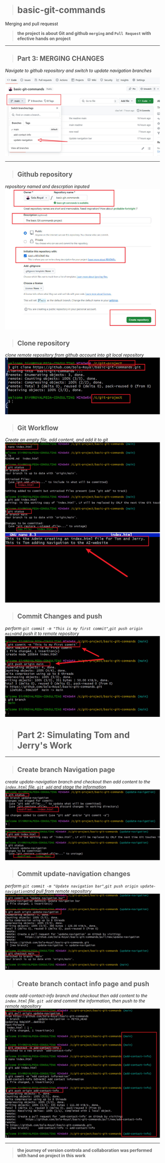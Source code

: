 ># **basic-git-commands**

Merging and pull requesst

>**the project is about Git and github `merging` and `Pull Request` with efective hands on project**

----
>## **Part 3: MERGING CHANGES**

_Navigate to github repository and switch to update navigation branches_

![Github account](./img/10.%20navi.jpg)

-----
>## **Github repository**
_repository named and descrption inputed_
![repository](./img/2.%20gc.jpg)


>## **Clone repository**
_clone remote repository from github account into git local repository_
![clone repository](./img/3.gc.jpg)

>## **Git Workflow**
_Create an empty file, add content, and add it to git_
![`git add index.html`](./img/4.%20gc.jpg)
![`git add index.html`](./img/6.%20index.jpg)


>##  **Commit Changes and push**

_perform `git commit -m "This is my first commit"`,`git push origin main`and push it to remote repository_
![Git push](./img/5.%20gc%20push%20and%20commit.jpg)

># **Part 2: Simulating Tom and Jerry's Work**
----
>## Create branch Navigation page
_create update-navigation branch and checkout then add content to the `index.html` file. `git add` and stage the information_
![git checkout -b update-navigation](./img/7.%20not%20stage.jpg)
![add and status](./img/add%20index.jpg)

>##  **Commit update-navigation changes**
_perform `git commit -m "Update navigation bar"`,`git push origin update-navigation`and pull from remote repository_
![Git push](./img/8%20push%20repo%20tom.jpg)


>## Create branch contact info page and push
_create add-contact-info branch and checkout then add content to the `index.html` file. `git add` and commit the information, then push to the remote repository_
![git checkout -b add-contact-info](./img/9.%20gc%20jery.jpg)

------
>**the journey of version controla and collaboration was performed with hand on project in this work**